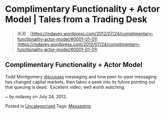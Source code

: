 <!--yml
category: 未分类
date: 2024-05-18 06:37:10
-->

# Complimentary Functionality + Actor Model | Tales from a Trading Desk

> 来源：[https://mdavey.wordpress.com/2012/07/24/complimentary-functionality-actor-model/#0001-01-01](https://mdavey.wordpress.com/2012/07/24/complimentary-functionality-actor-model/#0001-01-01)

## Complimentary Functionality + Actor Model

Todd Montgomery [discusses](http://www.infoq.com/presentations/High-Performance-Network-Applications-in-the-Capital-Markets) messaging and how peer-to-peer messaging has changed capital markets, then takes a peek into its future pointing out that queuing is dead.  Excellent video, well worth watching.

~ by mdavey on July 24, 2012.

Posted in [Uncategorized](https://mdavey.wordpress.com/category/uncategorized/)
Tags: [Messaging](https://mdavey.wordpress.com/tag/messaging/)